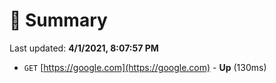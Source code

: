 # 📖 Summary
Last updated: **4/1/2021, 8:07:57 PM**

- `GET` [https://google.com](https://google.com) - **Up** (130ms)
